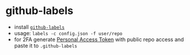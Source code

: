 # github-labels
* install [`github-labels`](https://github.com/popomore/github-labels)
* usage: `labels -c config.json -f user/repo`
* for 2FA generate [Personal Access Token](https://github.com/settings/tokens) with public repo access and paste it to `.github-labels`
